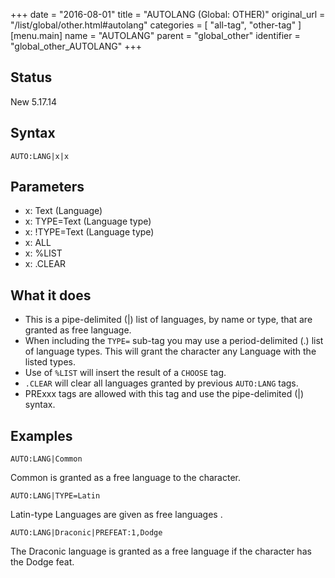 +++
date = "2016-08-01"
title = "AUTOLANG (Global: OTHER)"
original_url = "/list/global/other.html#autolang"
categories = [ "all-tag", "other-tag" ]
[menu.main]
    name = "AUTOLANG"
    parent = "global_other"
    identifier = "global_other_AUTOLANG"
+++

## Status

New 5.17.14

## Syntax

`AUTO:LANG|x|x`

## Parameters

-   x: Text (Language)
-   x: TYPE=Text (Language type)
-   x: !TYPE=Text (Language type)
-   x: ALL
-   x: %LIST
-   x: .CLEAR



What it does
------------

-   This is a pipe-delimited (|) list of languages, by name or type,
    that are granted as free language.
-   When including the `TYPE=` sub-tag you may use a
    period-delimited (.) list of language types. This will grant the
    character any Language with the listed types.
-   Use of `%LIST` will insert the result of a `CHOOSE` tag.
-   `.CLEAR` will clear all languages granted by previous
    `AUTO:LANG` tags.
-   PRExxx tags are allowed with this tag and use the pipe-delimited (|)
    syntax.

Examples
--------

`AUTO:LANG|Common`

Common is granted as a free language to the character.

`AUTO:LANG|TYPE=Latin`

Latin-type Languages are given as free languages .

`AUTO:LANG|Draconic|PREFEAT:1,Dodge`

The Draconic language is granted as a free language if the character has
the Dodge feat.

